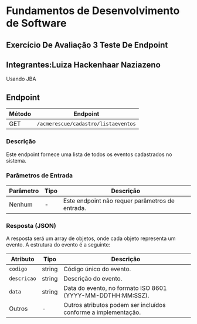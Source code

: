 # Fundamentos de Desenvolvimento de Software
## Exercício De Avaliação 3 Teste De Endpoint
## Integrantes:Luiza Hackenhaar Naziazeno
Usando JBA

## Endpoint

| Método | Endpoint                                       |
|--------|------------------------------------------------|
| GET    | `/acmerescue/cadastro/listaeventos`            |

### Descrição
Este endpoint fornece uma lista de todos os eventos cadastrados no sistema.

### Parâmetros de Entrada

| Parâmetro | Tipo    | Descrição                                      |
|-----------|---------|------------------------------------------------|
| Nenhum    | -       | Este endpoint não requer parâmetros de entrada. |

### Resposta (JSON)

A resposta será um array de objetos, onde cada objeto representa um evento. A estrutura do evento é a seguinte:

| Atributo  | Tipo   | Descrição                                      |
|-----------|--------|------------------------------------------------|
| `codigo`  | string | Código único do evento.                        |
| `descricao` | string | Descrição do evento.                          |
| `data`    | string | Data do evento, no formato ISO 8601 (YYYY-MM-DDTHH:MM:SSZ). |
| Outros    | -      | Outros atributos podem ser incluídos conforme a implementação. |


